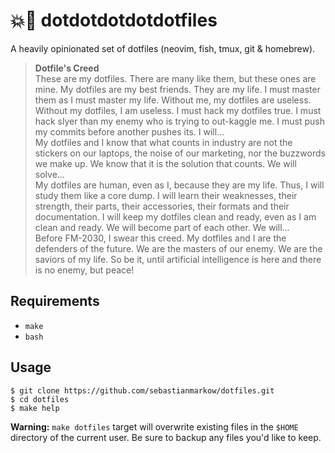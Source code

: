 # 💥🔫 dotdotdotdotdotfiles

A heavily opinionated set of dotfiles (neovim, fish, tmux, git & homebrew).

> **Dotfile's Creed**  
> These are my dotfiles. There are many like them, but these ones are mine. My
> dotfiles are my best friends. They are my life. I must master them as I must
> master my life. Without me, my dotfiles are useless. Without my dotfiles, I am
> useless. I must hack my dotfiles true. I must hack slyer than my enemy who is
> trying to out-kaggle me. I must push my commits before another pushes its. I
> will…  
> My dotfiles and I know that what counts in industry are not the stickers on
> our laptops, the noise of our marketing, nor the buzzwords we make up. We know
> that it is the solution that counts. We will solve…  
> My dotfiles are human, even as I, because they are my life. Thus, I will study
> them like a core dump. I will learn their weaknesses, their strength, their
> parts, their accessories, their formats and their documentation. I will keep
> my dotfiles clean and ready, even as I am clean and ready. We will become part
> of each other. We will…  
> Before FM-2030, I swear this creed. My dotfiles and I are the defenders of the
> future. We are the masters of our enemy. We are the saviors of my life. So be
> it, until artificial intelligence is here and there is no enemy, but peace!

## Requirements

* `make`
* `bash`

## Usage

    $ git clone https://github.com/sebastianmarkow/dotfiles.git
    $ cd dotfiles
    $ make help

__Warning:__ `make dotfiles` target will overwrite existing files in the `$HOME`
directory of the current user. Be sure to backup any files you'd like to keep.
